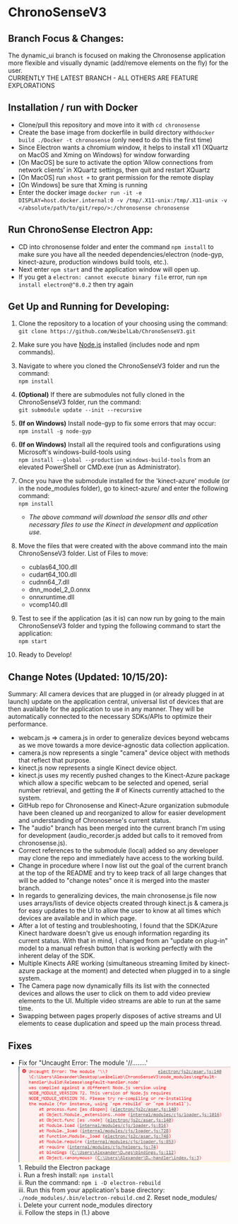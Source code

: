 # ChronoSenseV3

## Branch Focus & Changes:

The dynamic_ui branch is focused on making the Chronosense application more flexible and visually dynamic (add/remove elements on the fly) for the user.  
CURRENTLY THE LATEST BRANCH - ALL OTHERS ARE FEATURE EXPLORATIONS

## Installation / run with Docker

-   Clone/pull this repository and move into it with `cd chronosense`
-   Create the base image from dockerfile in build directory with`docker build ./Docker -t chronosense` (only need to do this the first time)
-   Since Electron wants a chromium window, it helps to install x11 (XQuartz on MacOS and Xming on Windows) for window forwarding
-   [On MacOS] be sure to activate the option ‘Allow connections from network clients’ in XQuartz settings, then quit and restart XQuartz
-   [On MacOS] run `xhost +` to grant permission for the remote display
-   [On Windows] be sure that Xming is running
-   Enter the docker image `docker run -it -e DISPLAY=host.docker.internal:0 -v /tmp/.X11-unix:/tmp/.X11-unix -v </absolute/path/to/git/repo/>:/chronosense chronosense`

## Run ChronoSense Electron App:

-   CD into chronosense folder and enter the command `npm install` to make sure you have all the needed dependencies/electron (node-gyp, kinect-azure, production windows build tools, etc.).
-   Next enter `npm start` and the application window will open up.
-   If you get a `electron: cannot execute binary file` error, run `npm install electron@^8.0.2` then try again

## Get Up and Running for Developing:

1.  Clone the repository to a location of your choosing using the command:  
    `git clone https://github.com/WeibelLab/ChronoSenseV3.git`

2.  Make sure you have [Node.js](https://nodejs.org/en/) installed (includes node and npm commands).

3.  Navigate to where you cloned the ChronoSenseV3 folder and run the command:  
    `npm install`

4.  **(Optional)** If there are submodules not fully cloned in the ChronoSenseV3 folder, run the command:  
    `git submodule update --init --recursive`

5.  **(If on Windows)** Install node-gyp to fix some errors that may occur:  
    `npm install -g node-gyp`

6.  **(If on Windows)** Install all the required tools and configurations using Microsoft's windows-build-tools using  
    `npm install --global --production windows-build-tools` from an elevated PowerShell or CMD.exe (run as Administrator).

7.  Once you have the submodule installed for the 'kinect-azure' module (or in the node_modules folder), go to kinect-azure/ and enter the following command:  
    `npm install`

    -   _The above command will download the sensor dlls and other necessary files to use the Kinect in development and application use._

8.  Move the files that were created with the above command into the main ChronoSenseV3 folder.
    List of Files to move:

    -   cublas64_100.dll
    -   cudart64_100.dll
    -   cudnn64_7.dll
    -   dnn_model_2_0.onnx
    -   onnxruntime.dll
    -   vcomp140.dll

9.  Test to see if the application (as it is) can now run by going to the main ChronoSenseV3 folder and typing the following command to start the application:  
    `npm start`

10. Ready to Develop!

## Change Notes (Updated: 10/15/20):

Summary: All camera devices that are plugged in (or already plugged in at launch) update on the application central, universal list of devices that are then available for the application to use in any manner. They will be automatically connected to the necessary SDKs/APIs to optimize their performance.

-   webcam.js => camera.js in order to generalize devices beyond webcams as we move towards a more device-agnostic data collection application.
-   camera.js now represents a single "camera" device object with methods that reflect that purpose.
-   kinect.js now represents a single Kinect device object.
-   kinect.js uses my recently pushed changes to the Kinect-Azure package which allow a specific webcam to be selected and opened, serial number retrieval, and getting the # of Kinects currently attached to the system.
-   GitHub repo for Chronosense and Kinect-Azure organization submodule have been cleaned up and reorganized to allow for easier development and understanding of Chronosense's current status.
-   The "audio" branch has been merged into the current branch I'm using for development (audio_recorder.js added but calls to it removed from chronosense.js).
-   Correct references to the submodule (local) added so any developer may clone the repo and immediately have access to the working build.
-   Change in procedure where I now list out the goal of the current branch at the top of the README and try to keep track of all large changes that will be added to "change notes" once it is merged into the master branch.
-   In regards to generalizing devices, the main chronosense.js file now uses arrays/lists of device objects created through kinect.js & camera.js for easy updates to the UI to allow the user to know at all times which devices are available and in which page.
-   After a lot of testing and troubleshooting, I found that the SDK/Azure Kinect hardware doesn't give us enough information regarding its current status. With that in mind, I changed from an "update on plug-in" model to a manual refresh button that is working perfectly with the inherent delay of the SDK.
-   Multiple Kinects ARE working (simultaneous streaming limited by kinect-azure package at the moment) and detected when plugged in to a single system.
-   The Camera page now dynamically fills its list with the connected devices and allows the user to click on them to add video preview elements to the UI. Multiple video streams are able to run at the same time.
-   Swapping between pages properly disposes of active streams and UI elements to cease duplication and speed up the main process thread.

## Fixes

-   Fix for "Uncaught Error: The module '//........'
    ![alt text](./readme_images/electronRebuildError.PNG "Error Notification") 1. Rebuild the Electron package  
     i. Run a fresh install: `npm install`  
     ii. Run the command: `npm i -D electron-rebuild`  
     iii. Run this from your application's base directory: `./node_modules/.bin/electron-rebuild.cmd` 2. Reset node_modules/  
     i. Delete your current node_modules directory  
     ii. Follow the steps in (1.) above

